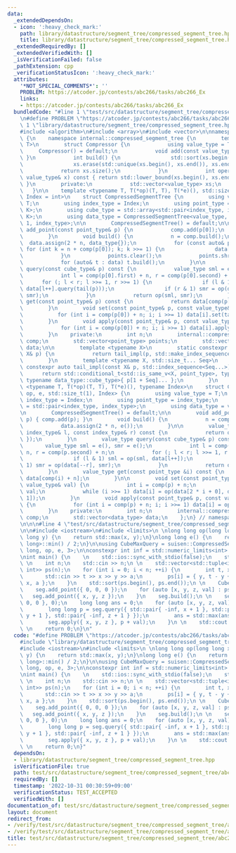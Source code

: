 ```yaml
---
data:
  _extendedDependsOn:
  - icon: ':heavy_check_mark:'
    path: library/datastructure/segment_tree/compressed_segment_tree.hpp
    title: library/datastructure/segment_tree/compressed_segment_tree.hpp
  _extendedRequiredBy: []
  _extendedVerifiedWith: []
  _isVerificationFailed: false
  _pathExtension: cpp
  _verificationStatusIcon: ':heavy_check_mark:'
  attributes:
    '*NOT_SPECIAL_COMMENTS*': ''
    PROBLEM: https://atcoder.jp/contests/abc266/tasks/abc266_Ex
    links:
    - https://atcoder.jp/contests/abc266/tasks/abc266_Ex
  bundledCode: "#line 1 \"test/src/datastructure/segment_tree/compressed_segment_tree/abc266_h_2.test.cpp\"\
    \n#define PROBLEM \"https://atcoder.jp/contests/abc266/tasks/abc266_Ex\"\n\n#line\
    \ 1 \"library/datastructure/segment_tree/compressed_segment_tree.hpp\"\n\n\n\n\
    #include <algorithm>\n#include <array>\n#include <vector>\n\nnamespace suisen\
    \ {\n    namespace internal::compressed_segment_tree {\n        template <typename\
    \ T>\n        struct Compressor {\n            using value_type = T;\n       \
    \     Compressor() = default;\n            void add(const value_type& x) { xs.push_back(x);\
    \ }\n            int build() {\n                std::sort(xs.begin(), xs.end());\n\
    \                xs.erase(std::unique(xs.begin(), xs.end()), xs.end());\n    \
    \            return xs.size();\n            }\n            int operator()(const\
    \ value_type& x) const { return std::lower_bound(xs.begin(), xs.end(), x) - xs.begin();\
    \ }\n        private:\n            std::vector<value_type> xs;\n        };\n \
    \   }\n\n    template <typename T, T(*op)(T, T), T(*e)(), std::size_t K = 1, typename\
    \ Index = int>\n    struct CompressedSegmentTree {\n        using value_type =\
    \ T;\n        using index_type = Index;\n        using point_type = std::array<index_type,\
    \ K>;\n        using cube_type = std::array<std::pair<index_type, index_type>,\
    \ K>;\n        using data_type = CompressedSegmentTree<value_type, op, e, K -\
    \ 1, index_type>;\n\n        CompressedSegmentTree() = default;\n\n        void\
    \ add_point(const point_type& p) {\n            comp.add(p[0]);\n            points.push_back(p);\n\
    \        }\n        void build() {\n            n = comp.build();\n          \
    \  data.assign(2 * n, data_type{});\n            for (const auto& p : points)\
    \ for (int k = n + comp(p[0]); k; k >>= 1) {\n                data[k].add_point(tail(p));\n\
    \            }\n            points.clear();\n            points.shrink_to_fit();\n\
    \            for (auto& t : data) t.build();\n        }\n\n        value_type\
    \ query(const cube_type& p) const {\n            value_type sml = e(), smr = e();\n\
    \            int l = comp(p[0].first) + n, r = comp(p[0].second) + n;\n      \
    \      for (; l < r; l >>= 1, r >>= 1) {\n                if (l & 1) sml = op(sml,\
    \ data[l++].query(tail(p)));\n                if (r & 1) smr = op(data[--r].query(tail(p)),\
    \ smr);\n            }\n            return op(sml, smr);\n        }\n        value_type\
    \ get(const point_type& p) const {\n            return data[comp(p[0]) + n].get(tail(p));\n\
    \        }\n        void set(const point_type& p, const value_type& val) {\n \
    \           for (int i = comp(p[0]) + n; i; i >>= 1) data[i].set(tail(p), val);\n\
    \        }\n        void apply(const point_type& p, const value_type& val) {\n\
    \            for (int i = comp(p[0]) + n; i; i >>= 1) data[i].apply(tail(p), val);\n\
    \        }\n    private:\n        int n;\n        internal::compressed_segment_tree::Compressor<index_type>\
    \ comp;\n        std::vector<point_type> points;\n        std::vector<data_type>\
    \ data;\n\n        template <typename X>\n        static constexpr auto tail(const\
    \ X& p) {\n            return tail_impl(p, std::make_index_sequence<K - 1>{});\n\
    \        }\n        template <typename X, std::size_t... Seq>\n        static\
    \ constexpr auto tail_impl(const X& p, std::index_sequence<Seq...>) {\n      \
    \      return std::conditional_t<std::is_same_v<X, point_type>, typename data_type::point_type,\
    \ typename data_type::cube_type>{ p[1 + Seq]... };\n        }\n    };\n    template\
    \ <typename T, T(*op)(T, T), T(*e)(), typename Index>\n    struct CompressedSegmentTree<T,\
    \ op, e, std::size_t(1), Index> {\n        using value_type = T;\n        using\
    \ index_type = Index;\n        using point_type = index_type;\n        using cube_type\
    \ = std::pair<index_type, index_type>;\n        using data_type = value_type;\n\
    \n        CompressedSegmentTree() = default;\n\n        void add_point(const point_type&\
    \ p) { comp.add(p); }\n        void build() {\n            n = comp.build();\n\
    \            data.assign(2 * n, e());\n        }\n\n        value_type query(const\
    \ index_type& l, const index_type& r) const {\n            return query({ l, r\
    \ });\n        }\n        value_type query(const cube_type& p) const {\n     \
    \       value_type sml = e(), smr = e();\n            int l = comp(p.first) +\
    \ n, r = comp(p.second) + n;\n            for (; l < r; l >>= 1, r >>= 1) {\n\
    \                if (l & 1) sml = op(sml, data[l++]);\n                if (r &\
    \ 1) smr = op(data[--r], smr);\n            }\n            return op(sml, smr);\n\
    \        }\n        value_type get(const point_type &i) const {\n            return\
    \ data[comp(i) + n];\n        }\n\n        void set(const point_type& p, const\
    \ value_type& val) {\n            int i = comp(p) + n;\n            data[i] =\
    \ val;\n            while (i >>= 1) data[i] = op(data[2 * i + 0], data[2 * i +\
    \ 1]);\n        }\n        void apply(const point_type& p, const value_type& val)\
    \ {\n            for (int i = comp(p) + n; i; i >>= 1) data[i] = op(data[i], val);\n\
    \        }\n    private:\n        int n;\n        internal::compressed_segment_tree::Compressor<index_type>\
    \ comp;\n        std::vector<data_type> data;\n    };\n} // namespace suisen\n\
    \n\n\n#line 4 \"test/src/datastructure/segment_tree/compressed_segment_tree/abc266_h_2.test.cpp\"\
    \n\n#include <iostream>\n#include <limits>\n \nlong long op(long long x, long\
    \ long y) {\n    return std::max(x, y);\n}\nlong long e() {\n    return std::numeric_limits<long\
    \ long>::min() / 2;\n}\n\nusing CubeMaxQuery = suisen::CompressedSegmentTree<long\
    \ long, op, e, 3>;\n\nconstexpr int inf = std::numeric_limits<int>::max() / 2;\n\
    \nint main() {\n    \n    std::ios::sync_with_stdio(false);\n    std::cin.tie(nullptr);\n\
    \ \n    int n;\n    std::cin >> n;\n \n    std::vector<std::tuple<int, int, int,\
    \ int>> ps(n);\n    for (int i = 0; i < n; ++i) {\n        int t, x, y, a;\n \
    \       std::cin >> t >> x >> y >> a;\n        ps[i] = { y, t - y + x, t - y -\
    \ x, a };\n    }\n    std::sort(ps.begin(), ps.end());\n \n    CubeMaxQuery seg;\n\
    \    seg.add_point({ 0, 0, 0 });\n    for (auto [x, y, z, val] : ps) {\n     \
    \   seg.add_point({ x, y, z });\n    }\n    seg.build();\n \n    seg.apply({ 0,\
    \ 0, 0 }, 0);\n    long long ans = 0;\n    for (auto [x, y, z, val] : ps) {\n\
    \        long long p = seg.query({ std::pair{ -inf, x + 1 }, std::pair{ -inf,\
    \ y + 1 }, std::pair{ -inf, z + 1 } });\n        ans = std::max(ans, p + val);\n\
    \        seg.apply({ x, y, z }, p + val);\n    }\n \n    std::cout << ans << std::endl;\n\
    \ \n    return 0;\n}\n"
  code: "#define PROBLEM \"https://atcoder.jp/contests/abc266/tasks/abc266_Ex\"\n\n\
    #include \"library/datastructure/segment_tree/compressed_segment_tree.hpp\"\n\n\
    #include <iostream>\n#include <limits>\n \nlong long op(long long x, long long\
    \ y) {\n    return std::max(x, y);\n}\nlong long e() {\n    return std::numeric_limits<long\
    \ long>::min() / 2;\n}\n\nusing CubeMaxQuery = suisen::CompressedSegmentTree<long\
    \ long, op, e, 3>;\n\nconstexpr int inf = std::numeric_limits<int>::max() / 2;\n\
    \nint main() {\n    \n    std::ios::sync_with_stdio(false);\n    std::cin.tie(nullptr);\n\
    \ \n    int n;\n    std::cin >> n;\n \n    std::vector<std::tuple<int, int, int,\
    \ int>> ps(n);\n    for (int i = 0; i < n; ++i) {\n        int t, x, y, a;\n \
    \       std::cin >> t >> x >> y >> a;\n        ps[i] = { y, t - y + x, t - y -\
    \ x, a };\n    }\n    std::sort(ps.begin(), ps.end());\n \n    CubeMaxQuery seg;\n\
    \    seg.add_point({ 0, 0, 0 });\n    for (auto [x, y, z, val] : ps) {\n     \
    \   seg.add_point({ x, y, z });\n    }\n    seg.build();\n \n    seg.apply({ 0,\
    \ 0, 0 }, 0);\n    long long ans = 0;\n    for (auto [x, y, z, val] : ps) {\n\
    \        long long p = seg.query({ std::pair{ -inf, x + 1 }, std::pair{ -inf,\
    \ y + 1 }, std::pair{ -inf, z + 1 } });\n        ans = std::max(ans, p + val);\n\
    \        seg.apply({ x, y, z }, p + val);\n    }\n \n    std::cout << ans << std::endl;\n\
    \ \n    return 0;\n}"
  dependsOn:
  - library/datastructure/segment_tree/compressed_segment_tree.hpp
  isVerificationFile: true
  path: test/src/datastructure/segment_tree/compressed_segment_tree/abc266_h_2.test.cpp
  requiredBy: []
  timestamp: '2022-10-31 00:30:59+09:00'
  verificationStatus: TEST_ACCEPTED
  verifiedWith: []
documentation_of: test/src/datastructure/segment_tree/compressed_segment_tree/abc266_h_2.test.cpp
layout: document
redirect_from:
- /verify/test/src/datastructure/segment_tree/compressed_segment_tree/abc266_h_2.test.cpp
- /verify/test/src/datastructure/segment_tree/compressed_segment_tree/abc266_h_2.test.cpp.html
title: test/src/datastructure/segment_tree/compressed_segment_tree/abc266_h_2.test.cpp
---
```

